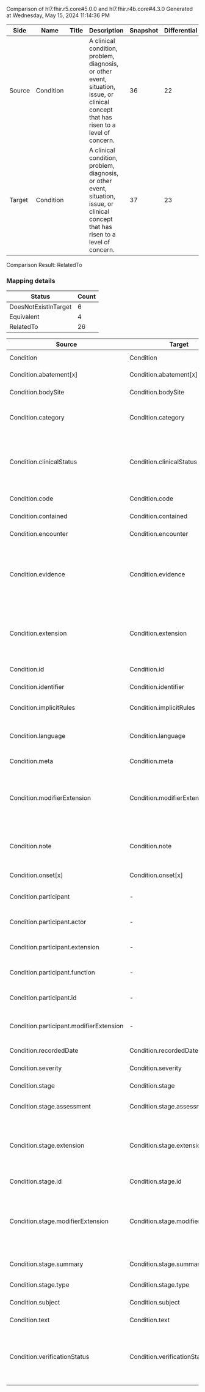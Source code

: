 Comparison of hl7.fhir.r5.core#5.0.0 and hl7.fhir.r4b.core#4.3.0
Generated at Wednesday, May 15, 2024 11:14:36 PM

| Side | Name | Title | Description | Snapshot | Differential |
| --- | --- | --- | --- | --- | --- |
| Source | Condition |  | A clinical condition, problem, diagnosis, or other event, situation, issue, or clinical concept that has risen to a level of concern. | 36 | 22 |
| Target | Condition |  | A clinical condition, problem, diagnosis, or other event, situation, issue, or clinical concept that has risen to a level of concern. | 37 | 23 |


Comparison Result: RelatedTo


### Mapping details

| Status | Count |
| ------ | ----- |
DoesNotExistInTarget | 6 |
Equivalent | 4 |
RelatedTo | 26 |


| Source | Target | Status | Message |
| ------ | ------ | ------ | ------- |
| Condition | Condition | Equivalent | R5 `Condition` maps as Equivalent to R4B `Condition` |
| Condition.abatement[x] | Condition.abatement[x] | Equivalent | R5 `Condition.abatement[x]` maps as Equivalent to R4B `Condition.abatement[x]` |
| Condition.bodySite | Condition.bodySite | Equivalent | R5 `Condition.bodySite` maps as Equivalent to R4B `Condition.bodySite` |
| Condition.category | Condition.category | RelatedTo | R5 `Condition.category` maps as RelatedTo to R4B `Condition.category` - category changed the binding strength from Preferred to Extensible |
| Condition.clinicalStatus | Condition.clinicalStatus | Equivalent | R5 `Condition.clinicalStatus` maps as Equivalent to R4B `Condition.clinicalStatus` - clinicalStatus has compatible required binding for non-code type: http://hl7.org/fhir/ValueSet/condition-clinical|5.0.0 and http://hl7.org/fhir/ValueSet/condition-clinical|4.3.0 (Equivalent) |
| Condition.code | Condition.code | Equivalent | R5 `Condition.code` maps as Equivalent to R4B `Condition.code` |
| Condition.contained | Condition.contained | Equivalent | R5 `Condition.contained` maps as Equivalent to R4B `Condition.contained` |
| Condition.encounter | Condition.encounter | Equivalent | R5 `Condition.encounter` maps as Equivalent to R4B `Condition.encounter` |
| Condition.evidence | Condition.evidence | RelatedTo | R5 `Condition.evidence` maps as RelatedTo to R4B `Condition.evidence` - evidence removed a binding requirement - Example http://hl7.org/fhir/ValueSet/clinical-findings; evidence has change due to type change: R5 evidence CodeableReference has no equivalent or mapped type in R4B evidence |
| Condition.extension | Condition.extension | SourceIsBroaderThanTarget | R5 `Condition.extension` maps as SourceIsBroaderThanTarget to R4B `Condition.extension` - extension has change due to type change: R5 `extension` `Extension` maps as SourceIsBroaderThanTarget for R4B `extension` |
| Condition.id | Condition.id | Equivalent | R5 `Condition.id` maps as Equivalent to R4B `Condition.id` |
| Condition.identifier | Condition.identifier | Equivalent | R5 `Condition.identifier` maps as Equivalent to R4B `Condition.identifier` |
| Condition.implicitRules | Condition.implicitRules | Equivalent | R5 `Condition.implicitRules` maps as Equivalent to R4B `Condition.implicitRules` |
| Condition.language | Condition.language | RelatedTo | R5 `Condition.language` maps as RelatedTo to R4B `Condition.language` - language changed the binding strength from Required to Preferred |
| Condition.meta | Condition.meta | Equivalent | R5 `Condition.meta` maps as Equivalent to R4B `Condition.meta` |
| Condition.modifierExtension | Condition.modifierExtension | SourceIsBroaderThanTarget | R5 `Condition.modifierExtension` maps as SourceIsBroaderThanTarget to R4B `Condition.modifierExtension` - modifierExtension has change due to type change: R5 `modifierExtension` `Extension` maps as SourceIsBroaderThanTarget for R4B `modifierExtension` |
| Condition.note | Condition.note | SourceIsBroaderThanTarget | R5 `Condition.note` maps as SourceIsBroaderThanTarget to R4B `Condition.note` - note has change due to type change: R5 `note` `Annotation` maps as SourceIsBroaderThanTarget for R4B `note` |
| Condition.onset[x] | Condition.onset[x] | Equivalent | R5 `Condition.onset[x]` maps as Equivalent to R4B `Condition.onset[x]` |
| Condition.participant | - | DoesNotExistInTarget | R5 `Condition.participant` does not appear in the target and has no mapping for `Condition`. |
| Condition.participant.actor | - | DoesNotExistInTarget | R5 `Condition.participant.actor` does not appear in the target and has no mapping for `Condition`. |
| Condition.participant.extension | - | DoesNotExistInTarget | R5 `Condition.participant.extension` does not appear in the target and has no mapping for `Condition`. |
| Condition.participant.function | - | DoesNotExistInTarget | R5 `Condition.participant.function` does not appear in the target and has no mapping for `Condition`. |
| Condition.participant.id | - | DoesNotExistInTarget | R5 `Condition.participant.id` does not appear in the target and has no mapping for `Condition`. |
| Condition.participant.modifierExtension | - | DoesNotExistInTarget | R5 `Condition.participant.modifierExtension` does not appear in the target and has no mapping for `Condition`. |
| Condition.recordedDate | Condition.recordedDate | Equivalent | R5 `Condition.recordedDate` maps as Equivalent to R4B `Condition.recordedDate` |
| Condition.severity | Condition.severity | Equivalent | R5 `Condition.severity` maps as Equivalent to R4B `Condition.severity` |
| Condition.stage | Condition.stage | Equivalent | R5 `Condition.stage` maps as Equivalent to R4B `Condition.stage` |
| Condition.stage.assessment | Condition.stage.assessment | Equivalent | R5 `Condition.stage.assessment` maps as Equivalent to R4B `Condition.stage.assessment` |
| Condition.stage.extension | Condition.stage.extension | SourceIsBroaderThanTarget | R5 `Condition.stage.extension` maps as SourceIsBroaderThanTarget to R4B `Condition.stage.extension` - extension has change due to type change: R5 `extension` `Extension` maps as SourceIsBroaderThanTarget for R4B `extension` |
| Condition.stage.id | Condition.stage.id | Equivalent | R5 `Condition.stage.id` maps as Equivalent to R4B `Condition.stage.id` |
| Condition.stage.modifierExtension | Condition.stage.modifierExtension | SourceIsBroaderThanTarget | R5 `Condition.stage.modifierExtension` maps as SourceIsBroaderThanTarget to R4B `Condition.stage.modifierExtension` - modifierExtension has change due to type change: R5 `modifierExtension` `Extension` maps as SourceIsBroaderThanTarget for R4B `modifierExtension` |
| Condition.stage.summary | Condition.stage.summary | Equivalent | R5 `Condition.stage.summary` maps as Equivalent to R4B `Condition.stage.summary` |
| Condition.stage.type | Condition.stage.type | Equivalent | R5 `Condition.stage.type` maps as Equivalent to R4B `Condition.stage.type` |
| Condition.subject | Condition.subject | Equivalent | R5 `Condition.subject` maps as Equivalent to R4B `Condition.subject` |
| Condition.text | Condition.text | Equivalent | R5 `Condition.text` maps as Equivalent to R4B `Condition.text` |
| Condition.verificationStatus | Condition.verificationStatus | Equivalent | R5 `Condition.verificationStatus` maps as Equivalent to R4B `Condition.verificationStatus` - verificationStatus has compatible required binding for non-code type: http://hl7.org/fhir/ValueSet/condition-ver-status|5.0.0 and http://hl7.org/fhir/ValueSet/condition-ver-status|4.3.0 (Equivalent) |

